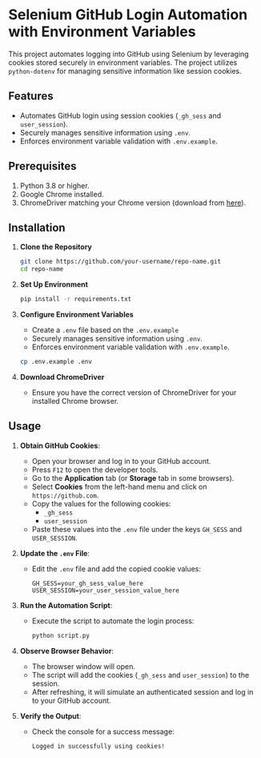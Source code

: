 # Selenium GitHub Login Automation with Environment Variables

This project automates logging into GitHub using Selenium by leveraging cookies stored securely in environment variables. The project utilizes `python-dotenv` for managing sensitive information like session cookies.

## Features

- Automates GitHub login using session cookies (`_gh_sess` and `user_session`).
- Securely manages sensitive information using `.env`.
- Enforces environment variable validation with `.env.example`.

## Prerequisites

1. Python 3.8 or higher.
2. Google Chrome installed.
3. ChromeDriver matching your Chrome version (download from [here](https://sites.google.com/chromium.org/driver/)).

## Installation

1. **Clone the Repository**

   ```bash
   git clone https://github.com/your-username/repo-name.git
   cd repo-name
   ```

2. **Set Up Environment**

   ```bash
   pip install -r requirements.txt
   ```

3. **Configure Environment Variables**

   - Create a `.env` file based on the `.env.example`
   - Securely manages sensitive information using `.env`.
   - Enforces environment variable validation with `.env.example`.

   ```bash
   cp .env.example .env
   ```

4. **Download ChromeDriver**

   - Ensure you have the correct version of ChromeDriver for your installed Chrome browser.

## Usage

1. **Obtain GitHub Cookies**:

   - Open your browser and log in to your GitHub account.
   - Press `F12` to open the developer tools.
   - Go to the **Application** tab (or **Storage** tab in some browsers).
   - Select **Cookies** from the left-hand menu and click on `https://github.com`.
   - Copy the values for the following cookies:
     - `_gh_sess`
     - `user_session`
   - Paste these values into the `.env` file under the keys `GH_SESS` and `USER_SESSION`.

2. **Update the `.env` File**:

   - Edit the `.env` file and add the copied cookie values:
     ```plaintext
     GH_SESS=your_gh_sess_value_here
     USER_SESSION=your_user_session_value_here
     ```

3. **Run the Automation Script**:

   - Execute the script to automate the login process:
     ```bash
     python script.py
     ```

4. **Observe Browser Behavior**:

   - The browser window will open.
   - The script will add the cookies (`_gh_sess` and `user_session`) to the session.
   - After refreshing, it will simulate an authenticated session and log in to your GitHub account.

5. **Verify the Output**:
   - Check the console for a success message:
     ```
     Logged in successfully using cookies!
     ```

